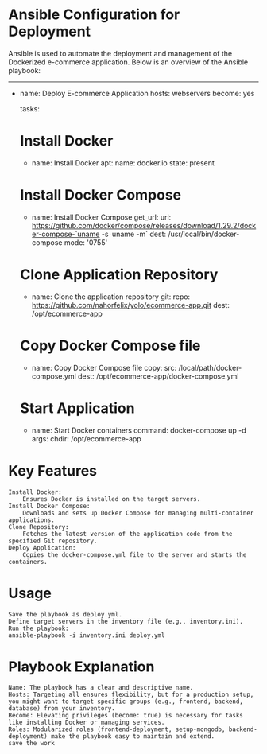 #  Ansible Configuration for Deployment
Ansible is used to automate the deployment and management of the Dockerized e-commerce application. Below is an overview of the Ansible playbook:

  ---
- name: Deploy E-commerce Application
  hosts: webservers
  become: yes

  tasks:
    # Install Docker
    - name: Install Docker
      apt:
        name: docker.io
        state: present

    # Install Docker Compose
    - name: Install Docker Compose
      get_url:
        url: https://github.com/docker/compose/releases/download/1.29.2/docker-compose-`uname -s`-`uname -m`
        dest: /usr/local/bin/docker-compose
        mode: '0755'

    # Clone Application Repository
    - name: Clone the application repository
      git:
        repo: https://github.com/nahorfelix/yolo/ecommerce-app.git
        dest: /opt/ecommerce-app

    # Copy Docker Compose file
    - name: Copy Docker Compose file
      copy:
        src: /local/path/docker-compose.yml
        dest: /opt/ecommerce-app/docker-compose.yml

    # Start Application
    - name: Start Docker containers
      command: docker-compose up -d
      args:
        chdir: /opt/ecommerce-app

#  Key Features

    Install Docker:
        Ensures Docker is installed on the target servers.
    Install Docker Compose:
        Downloads and sets up Docker Compose for managing multi-container applications.
    Clone Repository:
        Fetches the latest version of the application code from the specified Git repository.
    Deploy Application:
        Copies the docker-compose.yml file to the server and starts the containers.

 #  Usage
    Save the playbook as deploy.yml.
    Define target servers in the inventory file (e.g., inventory.ini).
    Run the playbook: 
    ansible-playbook -i inventory.ini deploy.yml
# Playbook Explanation

    Name: The playbook has a clear and descriptive name.
    Hosts: Targeting all ensures flexibility, but for a production setup, you might want to target specific groups (e.g., frontend, backend, database) from your inventory.
    Become: Elevating privileges (become: true) is necessary for tasks like installing Docker or managing services.
    Roles: Modularized roles (frontend-deployment, setup-mongodb, backend-deployment) make the playbook easy to maintain and extend.
    save the work